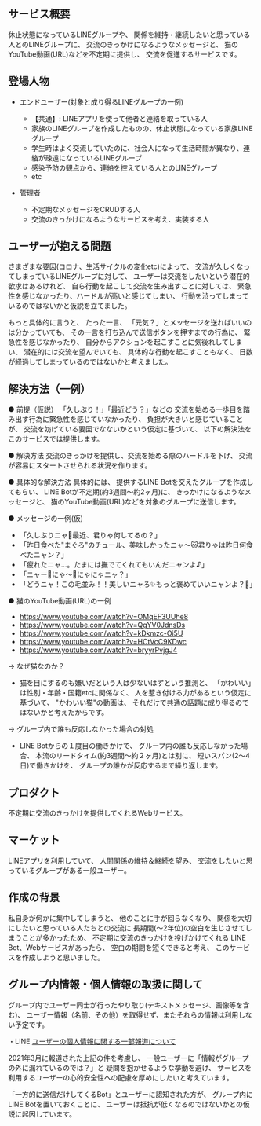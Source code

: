## サービス概要
休止状態になっているLINEグループや、
関係を維持・継続したいと思っている人とのLINEグループに、
交流のきっかけになるようなメッセージと、
猫のYouTube動画(URL)などを不定期に提供し、
交流を促進するサービスです。


## 登場人物
- エンドユーザー(対象と成り得るLINEグループの一例)
  - 【共通】: LINEアプリを使って他者と連絡を取っている人
  - 家族のLINEグループを作成したものの、休止状態になっている家族LINEグループ
  - 学生時はよく交流していたのに、社会人になって生活時間が異なり、連絡が疎遠になっているLINEグループ
  - 感染予防の観点から、連絡を控えている人とのLINEグループ
  - etc

- 管理者
  - 不定期なメッセージをCRUDする人
  - 交流のきっかけになるようなサービスを考え、実装する人


## ユーザーが抱える問題
さまざまな要因(コロナ、生活サイクルの変化etc)によって、
交流が久しくなってしまっているLINEグループに対して、
ユーザーは交流をしたいという潜在的欲求はあるけれど、
自ら行動を起こして交流を生み出すことに対しては、
緊急性を感じなかったり、ハードルが高いと感じてしまい、
行動を渋ってしまっているのではないかと仮説を立てました。

もっと具体的に言うと、
たった一言、
「元気？」とメッセージを送ればいいのは分かっていても、
その一言を打ち込んで送信ボタンを押すまでの行為に、
緊急性を感じなかったり、
自分からアクションを起こすことに気後れしてしまい、
潜在的には交流を望んでいても、
具体的な行動を起こすこともなく、
日数が経過してしまっているのではないかと考えました。


## 解決方法（一例）
● 前提（仮説）
「久しぶり！」「最近どう？」などの
交流を始める一歩目を踏み出す行為に緊急性を感じていなかったり、
負担が大きいと感じていることが、
交流を妨げている要因でなないかという仮定に基づいて、
以下の解決法をこのサービスでは提供します。

● 解決方法
交流のきっかけを提供し、交流を始める際のハードルを下げ、
交流が容易にスタートさせられる状況を作ります。

● 具体的な解決方法
具体的には、
提供するLINE Botを交えたグループを作成してもらい、
LINE Botが不定期(約3週間〜約2ヶ月)に、
きっかけになるようなメッセージと、
猫のYouTube動画(URL)などを対象のグループに送信します。

● メッセージの一例(仮)
  - 「久しぶりニャ🐾最近、君りゃ何してるの？」
  - 「昨日食べた"まぐろ"のチュール、美味しかったニャ〜🐱君りゃは昨日何食べたニャン？」
  - 「疲れたニャ…。たまには撫でてくれてもいんだニャンよ♪」
  - 「ニャー🐾にゃ〜🐾にゃにゃニャ？」
  - 「どうニャ！この毛並み！！美しいニャろ✨もっと褒めていいニャンよ？🐾」

● 猫のYouTube動画(URL)の一例
  - https://www.youtube.com/watch?v=OMqEF3UUhe8
  - https://www.youtube.com/watch?v=QgYV0JdnsDs
  - https://www.youtube.com/watch?v=kDkmzc-Oi5U
  - https://www.youtube.com/watch?v=HCtVcC9KDwc
  - https://www.youtube.com/watch?v=bryyrPvjgJ4

-> なぜ猫なのか？
  - 猫を目にするのも嫌いだという人は少ないはずという推測と、
    「かわいい」は性別・年齢・国籍etcに関係なく、
    人を惹き付ける力があるという仮定に基づいて、
    "かわいい猫"の動画は、
    それだけで共通の話題に成り得るのではないかと考えたからです。

-> グループ内で誰も反応しなかった場合の対処
  - LINE Botからの１度目の働きかけで、
    グループ内の誰も反応しなかった場合、
    本流のリードタイム(約3週間〜約２ヶ月)とは別に、
    短いスパン(2〜4日)で働きかけを、
    グループの誰かが反応するまで繰り返します。


## プロダクト
不定期に交流のきっかけを提供してくれるWebサービス。


## マーケット
LINEアプリを利用していて、
人間関係の維持＆継続を望み、
交流をしたいと思っているグループがある一般ユーザー。


## 作成の背景
私自身が何かに集中してしまうと、
他のことに手が回らなくなり、
関係を大切にしたいと思っている人たちとの交流に
長期間(〜2年位)の空白を生じさせてしまうことが多かったため、
不定期に交流のきっかけを投げかけてくれる
LINE Bot、Webサービスがあったら、
空白の期間を短くできると考え、
このサービスを作成しようと思いました。


## グループ内情報・個人情報の取扱に関して
グループ内でユーザー同士が行ったやり取り(テキストメッセージ、画像等を含む)、
ユーザー情報（名前、その他）を取得せず、またそれらの情報は利用しない予定です。

・LINE [ユーザーの個人情報に関する一部報道について](https://linecorp.com/ja/pr/news/ja/2021/3675)

2021年3月に報道された上記の件を考慮し、
一般ユーザーに「情報がグループの外に漏れているのでは？」と
疑問を抱かせるような挙動を避け、
サービスを利用するユーザーの心的安全性への配慮を厚めにしたいと考えています。

「一方的に送信だけしてくるBot」とユーザーに認知された方が、
グループ内にLINE Botを置いておくことに、
ユーザーは抵抗が低くなるのではないかとの仮説に起因しています。
